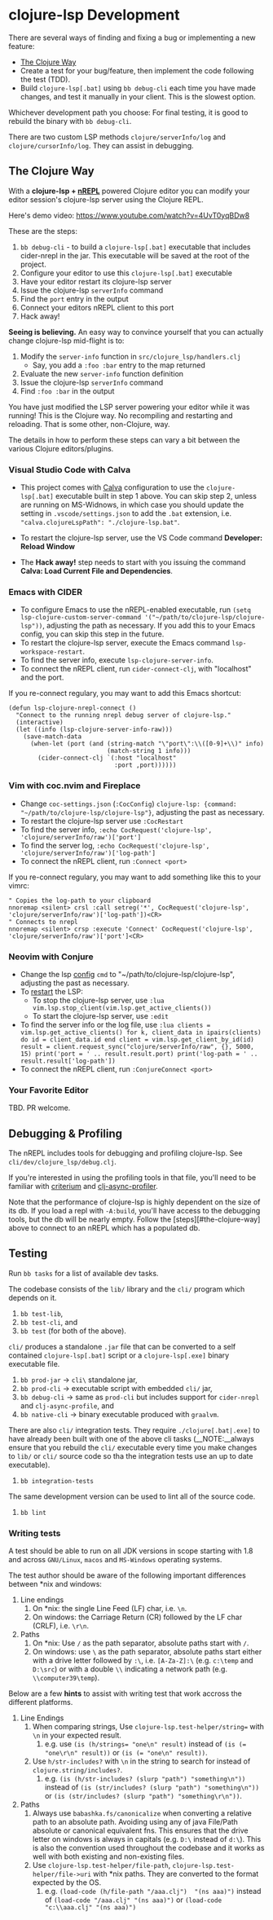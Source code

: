 # clojure-lsp Development

There are several ways of finding and fixing a bug or implementing a new feature:

- [The Clojure Way](#the-clojure-way)
- Create a test for your bug/feature, then implement the code following the test (TDD).
- Build `clojure-lsp[.bat]` using `bb debug-cli` each time you have made changes, and test it manually in your client. This is the slowest option.

Whichever development path you choose: For final testing, it is good to rebuild the binary with `bb debug-cli`.

There are two custom LSP methods `clojure/serverInfo/log` and `clojure/cursorInfo/log`. They can assist in debugging.

## The Clojure Way

With a **clojure-lsp + [nREPL](https://nrepl.org)** powered Clojure editor you can modify your editor session's clojure-lsp server using the Clojure REPL.

Here's demo video: https://www.youtube.com/watch?v=4UvT0yqBDw8

These are the steps:

1. `bb debug-cli` - to build a `clojure-lsp[.bat]` executable that includes cider-nrepl in the jar. This executable will be saved at the root of the project.
1. Configure your editor to use this `clojure-lsp[.bat]` executable
1. Have your editor restart its clojure-lsp server
1. Issue the clojure-lsp `serverInfo` command
1. Find the `port` entry in the output
1. Connect your editors nREPL client to this port
1. Hack away!

**Seeing is believing.** An easy way to convince yourself that you can actually change clojure-lsp mid-flight is to:

1. Modify the `server-info` function in `src/clojure_lsp/handlers.clj`
    - Say, you add a `:foo :bar` entry to the map returned
1. Evaluate the new `server-info` function definition
1. Issue the clojure-lsp `serverInfo` command
1. Find `:foo :bar` in the output

You have just modified the LSP server powering your editor while it was running! This is the Clojure way. No recompiling and restarting and reloading. That is some other, non-Clojure, way.

The details in how to perform these steps can vary a bit between the various Clojure editors/plugins.

### Visual Studio Code with Calva

* This project comes with [Calva](https://calva.io) configuration to use the `clojure-lsp[.bat]` executable built in step 1 above. You can skip step 2, unless are running on MS-Widnows, in which case you should update the setting in `.vscode/settings.json` to add the `.bat` extension, i.e. `"calva.clojureLspPath": "./clojure-lsp.bat"`.

* To restart the clojure-lsp server, use the VS Code command **Developer: Reload Window**
* The **Hack away!** step needs to start with you issuing the command **Calva: Load Current File and Dependencies**.

### Emacs with CIDER

* To configure Emacs to use the nREPL-enabled executable, run `(setq lsp-clojure-custom-server-command '("~/path/to/clojure-lsp/clojure-lsp"))`, adjusting the path as necessary. If you add this to your Emacs config, you can skip this step in the future.
* To restart the clojure-lsp server, execute the Emacs command `lsp-workspace-restart`.
* To find the server info, execute `lsp-clojure-server-info`.
* To connect the nREPL client, run `cider-connect-clj`, with "localhost" and the port.

If you re-connect regulary, you may want to add this Emacs shortcut:

```emacs-lisp
(defun lsp-clojure-nrepl-connect ()
  "Connect to the running nrepl debug server of clojure-lsp."
  (interactive)
  (let ((info (lsp-clojure-server-info-raw)))
    (save-match-data
      (when-let (port (and (string-match "\"port\":\\([0-9]+\\)" info)
                           (match-string 1 info)))
        (cider-connect-clj `(:host "localhost"
                             :port ,port))))))
```

### Vim with coc.nvim and Fireplace

* Change `coc-settings.json` (`:CocConfig`) `clojure-lsp: {command: "~/path/to/clojure-lsp/clojure-lsp"}`, adjusting the past as necessary.
* To restart the clojure-lsp server use `:CocRestart`
* To find the server info, `:echo CocRequest('clojure-lsp', 'clojure/serverInfo/raw')['port']`
* To find the server log, `:echo CocRequest('clojure-lsp', 'clojure/serverInfo/raw')['log-path']`
* To connect the nREPL client, run `:Connect <port>`

If you re-connect regulary, you may want to add something like this to your vimrc:

```viml
" Copies the log-path to your clipboard
nnoremap <silent> crsl :call setreg('*', CocRequest('clojure-lsp', 'clojure/serverInfo/raw')['log-path'])<CR>
" Connects to nrepl
nnoremap <silent> crsp :execute 'Connect' CocRequest('clojure-lsp', 'clojure/serverInfo/raw')['port']<CR>
```

### Neovim with Conjure

* Change the lsp [config](https://github.com/neovim/nvim-lspconfig/blob/master/doc/server_configurations.md#clojure_lsp) `cmd` to "~/path/to/clojure-lsp/clojure-lsp", adjusting the past as necessary.
* To [restart](https://neovim.io/doc/user/lsp.html#lsp-faq) the LSP:
  * To stop the clojure-lsp server, use `:lua vim.lsp.stop_client(vim.lsp.get_active_clients())`
  * To start the clojure-lsp server, use `:edit`
* To find the server info or the log file, use `:lua clients = vim.lsp.get_active_clients() for k, client_data in ipairs(clients) do id = client_data.id end client = vim.lsp.get_client_by_id(id) result = client.request_sync("clojure/serverInfo/raw", {}, 5000, 15) print('port = ' .. result.result.port) print('log-path = ' .. result.result['log-path'])`
* To connect the nREPL client, run `:ConjureConnect <port>`

### Your Favorite Editor

TBD. PR welcome.

## Debugging & Profiling

The nREPL includes tools for debugging and profiling clojure-lsp. See `cli/dev/clojure_lsp/debug.clj`.

If you're interested in using the profiling tools in that file, you'll need to be familiar with [criterium](https://github.com/hugoduncan/criterium) and [clj-async-profiler](http://clojure-goes-fast.com/blog/profiling-tool-async-profiler/).

Note that the performance of clojure-lsp is highly dependent on the size of its db. If you load a repl with `-A:build`, you'll have access to the debugging tools, but the db will be nearly empty. Follow the [steps][#the-clojure-way] above to connect to an nREPL which has a populated db.

## Testing

Run `bb tasks` for a list of available dev tasks.

The codebase consists of the `lib/` library and the `cli/` program which depends on it.

1. `bb test-lib`,
1. `bb test-cli`, and
1. `bb test` (for both of the above).

`cli/` produces a standalone `.jar` file that can be converted to a self contained `clojure-lsp[.bat]` script or a `clojure-lsp[.exe]` binary executable file.

1. `bb prod-jar` -> `cli\` standalone jar,
1. `bb prod-cli` -> executable script with embedded `cli/` jar,
1. `bb debug-cli` -> same as `prod-cli` but includes support for `cider-nrepl` and `clj-async-profile`, and
1. `bb native-cli` -> binary executable produced with `graalvm`.

There are also `cli/` integration tests. They require `./clojure[.bat|.exe]` to have already been built with one of the above cli tasks (__NOTE:__always ensure that you rebuild the `cli/` executable every time you make changes to `lib/` or `cli/` source code so tha the integration tests use an up to date executable).

1. `bb integration-tests`

The same development version can be used to lint all of the source code.

1. `bb lint`

### Writing tests

A test should be able to run on all JDK versions in scope starting with 1.8 and across `GNU/Linux`, `macos` and `MS-Windows` operating systems.

The test author should be aware of the following important differences between *nix and windows:

1. Line endings
    1.  On *nix: the single Line Feed (LF) char, i.e. `\n`.
    1.  On windows: the Carriage Return (CR) followed by the LF char (CRLF), i.e. `\r\n`.
1. Paths
    1. On *nix: Use `/` as the path separator, absolute paths start with `/`.
    1. On windows: use `\` as the path separator, absolute paths start either with a drive letter followed by `:\`, i.e. `[A-Za-Z]:\` (e.g. `c:\temp` and `D:\src`) or with a double `\\` indicating a network path (e.g. `\\computer39\temp`).

Below are a few __hints__ to assist with writing test that work accross the different platforms.

1. Line Endings
    1. When comparing strings, Use `clojure-lsp.test-helper/string=` with `\n` in your expected result.
        1. e.g. use `(is (h/strings= "one\n" result)` instead of `(is (= "one\r\n" result))` or `(is (= "one\n" result))`.
    1. Use `h/str-includes?` with `\n` in the string to search for instead of `clojure.string/includes?`.
        1. e.g. `(is (h/str-includes? (slurp "path") "something\n"))` instead of `(is (str/includes? (slurp "path") "something\n"))` or `(is (str/includes? (slurp "path") "something\r\n"))`.
2. Paths
    1. Always use `babashka.fs/canonicalize` when converting a relative path to an absolute path. Avoiding using any of java File/Path absolute or canonical equivalent fns. This ensures that the drive letter on windows is always in capitals (e.g. `D:\` instead of `d:\`). This is also the convention used throughout the codebase and it works as well with both existing and non-existing files.
    1. Use `clojure-lsp.test-helper/file-path`, `clojure-lsp.test-helper/file->uri` with *nix paths. They are converted to the format expected by the OS.
        1. e.g. `(load-code (h/file-path "/aaa.clj")  "(ns aaa)")` instead of `(load-code "/aaa.clj" "(ns aaa)")` or `(load-code "c:\\aaa.clj" "(ns aaa)")`


